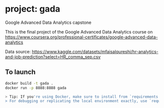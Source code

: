 # project: gada
Google Advanced Data Analytics capstone 

This is the final project of the Google Advanced Data Analytics course on https://www.coursera.org/professional-certificates/google-advanced-data-analytics

Data source: https://www.kaggle.com/datasets/mfaisalqureshi/hr-analytics-and-job-prediction?select=HR_comma_sep.csv

## To launch

```bash
docker build -t gada .
docker run -p 8888:8888 gada

> Tip: If you're using Docker, make sure to install from `requirements.txt` only.  
> For debugging or replicating the local environment exactly, use `requirements-freeze.txt`.
